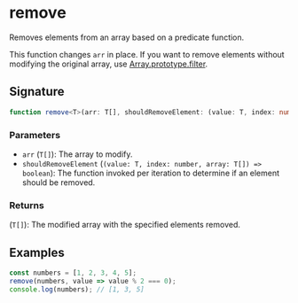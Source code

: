 # remove

Removes elements from an array based on a predicate function.

This function changes `arr` in place.
If you want to remove elements without modifying the original array, use [Array.prototype.filter](https://developer.mozilla.org/en-US/docs/Web/JavaScript/Reference/Global_Objects/Array/filter).

## Signature

```typescript
function remove<T>(arr: T[], shouldRemoveElement: (value: T, index: number, array: T[]) => boolean): T[];
```

### Parameters

- `arr` (`T[]`): The array to modify.
- `shouldRemoveElement` (`(value: T, index: number, array: T[]) => boolean`): The function invoked per iteration to determine if an element should be removed.

### Returns

(`T[]`): The modified array with the specified elements removed.

## Examples

```typescript
const numbers = [1, 2, 3, 4, 5];
remove(numbers, value => value % 2 === 0);
console.log(numbers); // [1, 3, 5]
```
